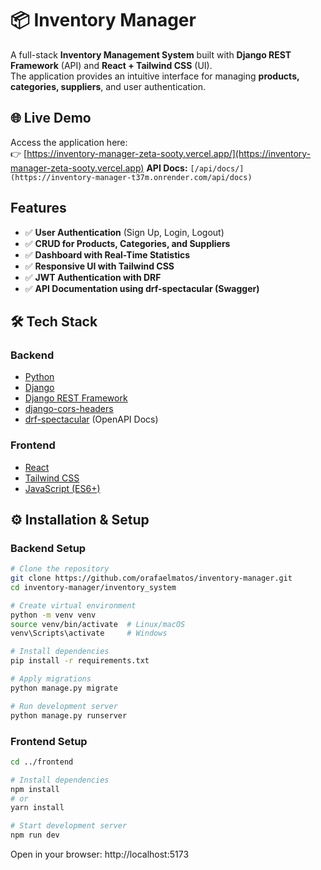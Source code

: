 # 📦 Inventory Manager

A full-stack **Inventory Management System** built with **Django REST Framework** (API) and **React + Tailwind CSS** (UI).  
The application provides an intuitive interface for managing **products, categories, suppliers**, and user authentication.

## 🌐 Live Demo
Access the application here:  
👉 [https://inventory-manager-zeta-sooty.vercel.app/](https://inventory-manager-zeta-sooty.vercel.app)
**API Docs:** `[/api/docs/](https://inventory-manager-t37m.onrender.com/api/docs)`
  
## Features
- ✅ **User Authentication** (Sign Up, Login, Logout)
- ✅ **CRUD for Products, Categories, and Suppliers**
- ✅ **Dashboard with Real-Time Statistics**
- ✅ **Responsive UI with Tailwind CSS**
- ✅ **JWT Authentication with DRF**
- ✅ **API Documentation using drf-spectacular (Swagger)**


## 🛠️ Tech Stack

### **Backend**
- [Python](https://www.python.org/)
- [Django](https://www.djangoproject.com/)
- [Django REST Framework](https://www.django-rest-framework.org/)
- [django-cors-headers](https://github.com/adamchainz/django-cors-headers)
- [drf-spectacular](https://drf-spectacular.readthedocs.io/) (OpenAPI Docs)

### **Frontend**
- [React](https://reactjs.org/)
- [Tailwind CSS](https://tailwindcss.com/)
- [JavaScript (ES6+)](https://developer.mozilla.org/en-US/docs/Web/JavaScript)

## ⚙️ Installation & Setup

### **Backend Setup**
```bash
# Clone the repository
git clone https://github.com/orafaelmatos/inventory-manager.git
cd inventory-manager/inventory_system

# Create virtual environment
python -m venv venv
source venv/bin/activate  # Linux/macOS
venv\Scripts\activate     # Windows

# Install dependencies
pip install -r requirements.txt

# Apply migrations
python manage.py migrate

# Run development server
python manage.py runserver
```
### **Frontend Setup**
```bash
cd ../frontend

# Install dependencies
npm install
# or
yarn install

# Start development server
npm run dev
```
Open in your browser: http://localhost:5173
